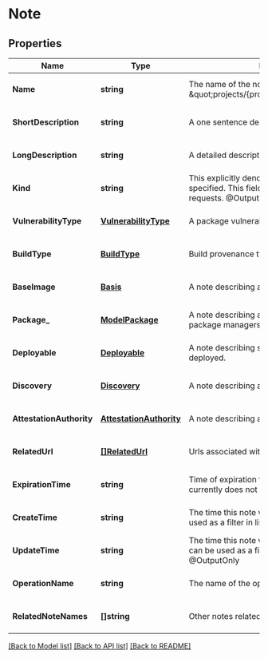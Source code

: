 # Note

## Properties
Name | Type | Description | Notes
------------ | ------------- | ------------- | -------------
**Name** | **string** | The name of the note in the form \&quot;projects/{project_id}/notes/{note_id}\&quot; | [optional] [default to null]
**ShortDescription** | **string** | A one sentence description of this note | [optional] [default to null]
**LongDescription** | **string** | A detailed description of this note | [optional] [default to null]
**Kind** | **string** | This explicitly denotes which kind of note is specified. This field can be used as a filter in list requests. @OutputOnly | [optional] [default to null]
**VulnerabilityType** | [**VulnerabilityType**](VulnerabilityType.md) | A package vulnerability type of note. | [optional] [default to null]
**BuildType** | [**BuildType**](BuildType.md) | Build provenance type for a verifiable build. | [optional] [default to null]
**BaseImage** | [**Basis**](Basis.md) | A note describing a base image. | [optional] [default to null]
**Package_** | [**ModelPackage**](Package.md) | A note describing a package hosted by various package managers. | [optional] [default to null]
**Deployable** | [**Deployable**](Deployable.md) | A note describing something that can be deployed. | [optional] [default to null]
**Discovery** | [**Discovery**](Discovery.md) | A note describing a project/analysis type. | [optional] [default to null]
**AttestationAuthority** | [**AttestationAuthority**](AttestationAuthority.md) | A note describing an attestation role. | [optional] [default to null]
**RelatedUrl** | [**[]RelatedUrl**](RelatedUrl.md) | Urls associated with this note | [optional] [default to null]
**ExpirationTime** | **string** | Time of expiration for this Note, null if Note currently does not expire. | [optional] [default to null]
**CreateTime** | **string** | The time this note was created. This field can be used as a filter in list requests. @OutputOnly | [optional] [default to null]
**UpdateTime** | **string** | The time this note was last updated. This field can be used as a filter in list requests. @OutputOnly | [optional] [default to null]
**OperationName** | **string** | The name of the operation that created this note. | [optional] [default to null]
**RelatedNoteNames** | **[]string** | Other notes related to this note. | [optional] [default to null]

[[Back to Model list]](../README.md#documentation-for-models) [[Back to API list]](../README.md#documentation-for-api-endpoints) [[Back to README]](../README.md)



